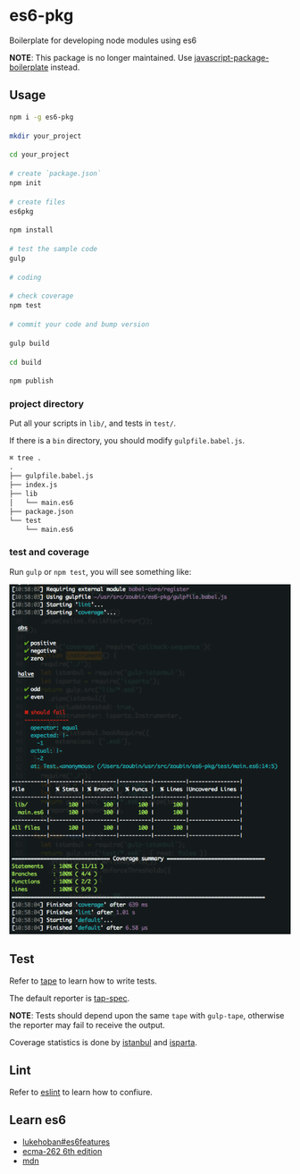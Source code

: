 # es6-pkg
Boilerplate for developing node modules using es6

**NOTE**: This package is no longer maintained. Use [javascript-package-boilerplate](https://github.com/zoubin/javascript-package-boilerplate) instead.

## Usage

```bash
npm i -g es6-pkg

mkdir your_project

cd your_project

# create `package.json`
npm init

# create files
es6pkg

npm install

# test the sample code
gulp

# coding

# check coverage
npm test

# commit your code and bump version

gulp build

cd build

npm publish

```

### project directory

Put all your scripts in `lib/`, and tests in `test/`.

If there is a `bin` directory,
you should modify `gulpfile.babel.js`.

```
⌘ tree .
.
├── gulpfile.babel.js
├── index.js
├── lib
│   └── main.es6
├── package.json
└── test
    └── main.es6
```

### test and coverage

Run `gulp` or `npm test`, you will see something like:

![test](test.png)

## Test

Refer to [tape](https://github.com/substack/tape) to learn how to write tests.

The default reporter is [tap-spec](https://github.com/scottcorgan/tap-spec).

**NOTE**: Tests should depend upon the same `tape` with `gulp-tape`,
otherwise the reporter may fail to receive the output.

Coverage statistics is done by
[istanbul](https://github.com/SBoudrias/gulp-istanbul) and
[isparta](https://github.com/douglasduteil/isparta).

## Lint

Refer to [eslint](https://github.com/eslint/eslint/tree/master/docs/rules)
to learn how to confiure.

## Learn es6

* [lukehoban#es6features](https://github.com/lukehoban/es6features)
* [ecma-262 6th edition](http://www.ecma-international.org/ecma-262/6.0/)
* [mdn](https://developer.mozilla.org/en-US/docs/Web/JavaScript)

